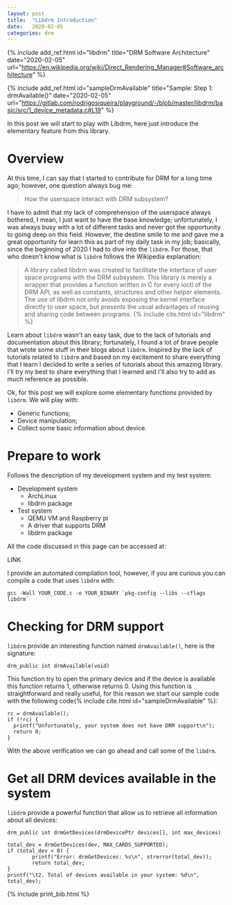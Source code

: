 ```yaml
---
layout: post
title:  "Libdrm Introduction"
date:   2020-02-05
categories: drm
---
```


{% include add_ref.html id="libdrm"
    title="DRM Software Architecture"
    date="2020-02-05"
    url="https://en.wikipedia.org/wiki/Direct_Rendering_Manager#Software_architecture" %}

{% include add_ref.html id="sampleDrmAvailable"
    title="Sample: Step 1: drmAvailable()"
    date="2020-02-05"
    url="https://gitlab.com/rodrigosiqueira/playground/-/blob/master/libdrm/basic/src/1_device_metadata.c#L19" %}


In this post we will start to play with Libdrm, here just introduce the elementary feature from this library.

# Overview

At this time, I can say that I started to contribute for DRM for a long time ago; however, one question always bug me:

> How the userspace interact with DRM subsystem?

I have to admit that my lack of comprehension of the userspace always bothered, I mean, I just want to have the base knowledge; unfortunately, I was always busy with a lot of different tasks and never got the opportunity to going deep on this field. However, the destine smile to me and gave me a great opportunity for learn this as part of my daily task in my job; basically, since the beginning of 2020 I had to dive into the `libdrm`. For those, that who doesn't know what is `libdrm` follows the Wikipedia explanation:

> A library called libdrm was created to facilitate the interface of user space
  programs with the DRM subsystem. This library is merely a wrapper that
  provides a function written in C for every ioctl of the DRM API, as well as
  constants, structures and other helper elements. The use of libdrm not only
  avoids exposing the kernel interface directly to user space, but presents the
  usual advantages of reusing and sharing code between programs.
  {% include cite.html id="libdrm" %}

Learn about `libdrm` wasn't an easy task, due to the lack of tutorials and documentation about this library; fortunately, I found a lot of brave people that wrote some stuff in their blogs about `libdrm`. Inspired by the lack of tutorials related to `libdrm` and based on my excitement to share everything that I learn I decided to write a series of tutorials about this amazing library. I'll try my best to share everything that I learned and I'll also try to add as much reference as possible.

Ok, for this post we will explore some elementary functions provided by `libdrm`. We will play with:
* Generic functions;
* Device manipulation;
* Collect some basic information about device.

# Prepare to work

Follows the description of my development system and my test system:

* Development system
  - ArchLinux
  - libdrm package
* Test system
  - QEMU VM and Raspberry pi
  - A driver that supports DRM
  - libdrm package

All the code discussed in this page can be accessed at:

LINK

I provide an automated compilation tool, however, if you are curious you can compile a code that uses `libdrm` with:

```
gcc -Wall YOUR_CODE.c -o YOUR_BINARY `pkg-config --libs --cflags libdrm`
```

# Checking for DRM support

`libdrm` provide an interesting function named `drmAvailable()`, here is the signature:

```
drm_public int drmAvailable(void)
```

This function try to open the primary device and if the device is available this function returns 1, otherwise returns 0. Using this function is straightforward and really useful, for this reason we start our sample code with the following code{% include cite.html id="sampleDrmAvailable" %}:

```
rc = drmAvailable();
if (!rc) {
  printf("Unfortunately, your system does not have DRM support\n");
  return 0;
}
```

With the above verification we can go ahead and call some of the `libdrm`.

# Get all DRM devices available in the system

`libdrm` provide a powerful function that allow us to retrieve all information about all devices:

```
drm_public int drmGetDevices(drmDevicePtr devices[], int max_devices)
```



```
total_dev = drmGetDevices(dev, MAX_CARDS_SUPPORTED);
if (total_dev < 0) {
        printf("Error: drmGetDevices: %s\n", strerror(total_dev));
        return total_dev;
}
printf("\t2. Total of devices available in your system: %d\n", total_dev);
```

{% include print_bib.html %}

